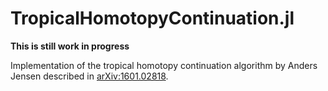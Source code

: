 # TropicalHomotopyContinuation.jl

**This is still work in progress**

Implementation of the tropical homotopy continuation algorithm by Anders Jensen described in [arXiv:1601.02818](https://arxiv.org/abs/1601.02818).
